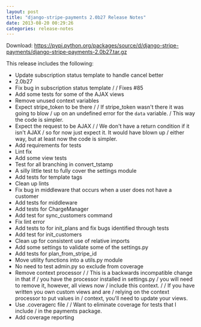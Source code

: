```yaml
---
layout: post
title: "django-stripe-payments 2.0b27 Release Notes"
date: 2013-08-20 00:29:26
categories: release-notes
---
```


Download: <https://pypi.python.org/packages/source/d/django-stripe-payments/django-stripe-payments-2.0b27.tar.gz>

This release includes the following:

* Update subscription status template to handle cancel better
* 2.0b27
* Fix bug in subscription status template /  / Fixes #85
* Add some tests for some of the AJAX views
* Remove unused context variables
* Expect stripe_token to be there /  / If stripe_token wasn't there it was going to blow / up on an undefined error for the `data` variable. / This way the code is simpler.
* Expect the request to be AJAX /  / We don't have a return condition if it isn't AJAX / so for now just expect it. It would have blown up / either way, but at least now the code is simpler.
* Add requirements for tests
* Lint fix
* Add some view tests
* Test for all branching in convert_tstamp
* A silly little test to fully cover the settings module
* Add tests for template tags
* Clean up lints
* Fix bug in middleware that occurs when a user does not have a customer
* Add tests for middleware
* Add tests for ChargeManager
* Add test for sync_customers command
* Fix lint error
* Add tests to for init_plans and fix bugs identified through tests
* Add test for init_customers
* Clean up for consistent use of relative imports
* Add some settings to validate some of the settings.py
* Add tests for plan_from_stripe_id
* Move utility functions into a utils.py module
* No need to test admin.py so exclude from coverage
* Remove context processor /  / This is a backwards incompatible change in that if / you have the processor installed in settings.py / you will need to remove it, however, all views now / include this context. /  / If you have written you own custom views and are / relying on the context processor to put values in / context, you'll need to update your views.
* Use .coveragerc file /  / Want to eliminate coverage for tests that I include / in the payments package.
* Add coverage reporting
